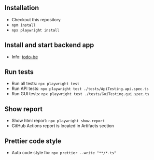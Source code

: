 Installation
-----------------
- Checkout this repository
- `npm install`
- `npx playwright install`

Install and start backend app
-----------------
- Info: [todo-be](todo-be/README.md)

Run tests
-----------------
- Run all tests: `npx playwright test`
- Run API tests: `npx playwright test ./tests/ApiTesting.api.spec.ts`
- Run GUI tests: `npx playwright test ./tests/GuiTesting.gui.spec.ts`

Show report
-----------------
- Show html report: `npx playwright show-report`
- GitHub Actions report is located in Artifacts section

Prettier code style
-----------------
- Auto code style fix: `npx prettier --write "**/*.ts"`
